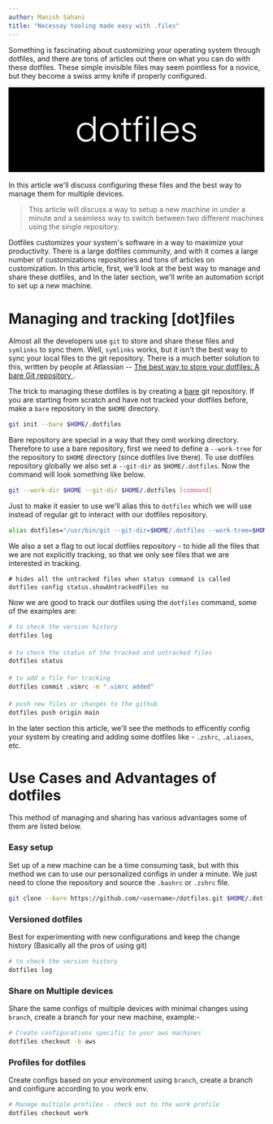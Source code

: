 ```yaml
---
author: Manish Sahani
title: "Necessay tooling made easy with .files"
---
```



 
Something is fascinating about customizing your operating system through dotfiles, and there are tons of articles out there on what you can do with these dotfiles. These simple invisible files may seem pointless for a novice, but they become a swiss army knife if properly configured.

![banner](images/banner.jpg)

In this article we'll discuss configuring these files and the best way to manage them for multiple devices.

> This article will discuss a way to setup a new machine in under a minute and a seamless way to switch between two different machines using the single repository.

Dotfiles customizes your system's software in a way to maximize your productivity. There is a large dotfiles community, and with it comes a large number of customizations repositories and tons of articles on customization. In this article, first, we'll look at the best way to manage and share these dotfiles, and In the later section, we'll write an automation script to set up a new machine.

# Managing and tracking [dot]files

Almost all the developers use `git` to store and share these files and `symlinks` to sync them. Well, `symlinks` works, but it isn't the best way to sync your local files to the git repository. There is a much better solution to this, written by people at Atlassian -- [The best way to store your dotfiles: A bare Git repository ](https://www.atlassian.com/git/tutorials/dotfiles).

The trick to managing these dotfiles is by creating a [bare](https://www.atlassian.com/git/tutorials/setting-up-a-repository/git-init) git repository. If you are starting from scratch and have not tracked your dotfiles before, make a `bare` repository in the `$HOME` directory.

```bash
git init --bare $HOME/.dotfiles
```

Bare repository are special in a way that they omit working directory. Therefore to use a bare repository, first we need to define a `--work-tree` for the repository to `$HOME` directory  (since dotfiles live there). To use dotfiles repository globally we also set a `--git-dir` as `$HOME/.dotfiles`. Now the command will look something like below.
```bash
git --work-dir $HOME --git-dir $HOME/.dotfiles [command]
```

Just to make it easier to use we'll alias this to `dotfiles` which we will use instead of regular git to interact with our dotfiles repository.

```bash
alias dotfiles="/usr/bin/git --git-dir=$HOME/.dotfiles --work-tree=$HOME"
```

We also a set a flag to out local dotfiles repository - to hide all the files that we are not explicitly tracking, so that we only see files that we are interested in tracking.
```
# hides all the untracked files when status command is called
dotfiles config status.showUntrackedFiles no
```

Now we are good to track our dotfiles using the `dotfiles` command, some of the examples are: 
```bash
# to check the version history 
dotfiles log

# to check the status of the tracked and untracked files 
dotfiles status

# to add a file for tracking
dotfiles commit .vimrc -m ".vimrc added"

# push new files or changes to the github
dotfiles push origin main
```

In the later section this article, we'll see the methods to efficently config your system by creating and adding some dotfiles like - `.zshrc`, `.aliases`, etc.

# Use Cases and Advantages of dotfiles

This method of managing and sharing has various advantages some of them are listed below.

### Easy setup

Set up of a new machine can be a time consuming task, but with this method we can to use our personalized configs in under a minute. 
We just need to clone the repository and source the `.bashrc` or `.zshrc` file.

```bash
git clone --bare https://github.com/<username>/dotfiles.git $HOME/.dotfiles && source ~/.zshrc
```

### Versioned dotfiles 

Best for experimenting with new configurations and keep the change history (Basically all the pros of using git)

```bash
# to check the version history 
dotfiles log
```

### Share on Multiple devices

Share the same configs of multiple devices with minimal changes using `branch`, create a branch for your new machine, example:-

```bash
# Create configurations specific to your aws machines
dotfiles checkout -b aws
```

### Profiles for dotfiles

Create configs based on your environment using `branch`, create a branch and configure according to you work env.

```bash
# Manage multiple profiles - check out to the work profile 
dotfiles checkout work
```
